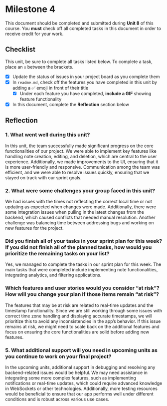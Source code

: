 # Milestone 4

This document should be completed and submitted during **Unit 8** of this course. You **must** check off all completed tasks in this document in order to receive credit for your work.

## Checklist

This unit, be sure to complete all tasks listed below. To complete a task, place an `x` between the brackets.

- [x] Update the status of issues in your project board as you complete them
- [x] In `readme.md`, check off the features you have completed in this unit by adding a ✅ emoji in front of their title
  - [x] Under each feature you have completed, **include a GIF** showing feature functionality
- [x] In this document, complete the **Reflection** section below

## Reflection

### 1. What went well during this unit?

In this unit, the team successfully made significant progress on the core functionalities of our project. We were able to implement key features like handling note creation, editing, and deletion, which are central to the user experience. Additionally, we made improvements to the UI, ensuring that it is more user-friendly and responsive. Communication among the team was efficient, and we were able to resolve issues quickly, ensuring that we stayed on track with our sprint goals.

### 2. What were some challenges your group faced in this unit?

 We had issues with the times not reflecting the correct local time or not updating as expected when changes were made. Additionally, there were some integration issues when pulling in the latest changes from the backend, which caused conflicts that needed manual resolution. Another challenge was balancing time between addressing bugs and working on new features for the project.

### Did you finish all of your tasks in your sprint plan for this week? If you did not finish all of the planned tasks, how would you prioritize the remaining tasks on your list?

Yes, we managed to complete the tasks in our sprint plan for this week. The main tasks that were completed include implementing note functionalities, integrating analytics, and filtering applications.

### Which features and user stories would you consider “at risk”? How will you change your plan if those items remain “at risk”?

The features that may be at risk are related to real-time updates and the timestamp functionality. Since we are still working through some issues with correct time zone handling and displaying accurate timestamps, we will prioritize this to avoid any inconsistencies in the app’s behavior. If this issue remains at risk, we might need to scale back on the additional features and focus on ensuring the core functionalities are solid before adding new features.

### 5. What additional support will you need in upcoming units as you continue to work on your final project?

In the upcoming units, additional support in debugging and resolving any backend-related issues would be helpful. We may need assistance in integrating some more complex features, such as implementing notifications or real-time updates, which could require advanced knowledge in WebSockets or other technologies. Additionally, more testing resources would be beneficial to ensure that our app performs well under different conditions and is robust across various use cases.
